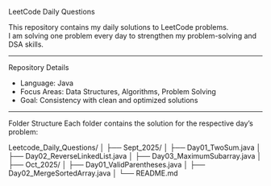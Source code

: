 LeetCode Daily Questions

This repository contains my daily solutions to LeetCode problems.  
I am solving one problem every day to strengthen my problem-solving and DSA skills.

---

Repository Details
- Language: Java  
- Focus Areas: Data Structures, Algorithms, Problem Solving  
- Goal: Consistency with clean and optimized solutions  

---

Folder Structure
Each folder contains the solution for the respective day’s problem:

Leetcode_Daily_Questions/
│
├── Sept_2025/
│   ├── Day01_TwoSum.java
│   ├── Day02_ReverseLinkedList.java
│   ├── Day03_MaximumSubarray.java
│
├── Oct_2025/
│   ├── Day01_ValidParentheses.java
│   ├── Day02_MergeSortedArray.java
│
└── README.md

